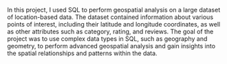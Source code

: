 
In this project, I used SQL to perform geospatial analysis on a large dataset of location-based data. The dataset contained information about various points of interest, including their latitude and longitude coordinates, as well as other attributes such as category, rating, and reviews. The goal of the project was to use complex data types in SQL, such as geography and geometry, to perform advanced geospatial analysis and gain insights into the spatial relationships and patterns within the data.

